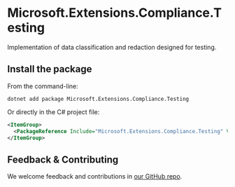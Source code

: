 # Microsoft.Extensions.Compliance.Testing

Implementation of data classification and redaction designed for testing.

## Install the package

From the command-line:

```dotnetcli
dotnet add package Microsoft.Extensions.Compliance.Testing
```

Or directly in the C# project file:

```xml
<ItemGroup>
  <PackageReference Include="Microsoft.Extensions.Compliance.Testing" Version="[CURRENTVERSION]" />
</ItemGroup>
```


## Feedback & Contributing

We welcome feedback and contributions in [our GitHub repo](https://github.com/dotnet/extensions).
